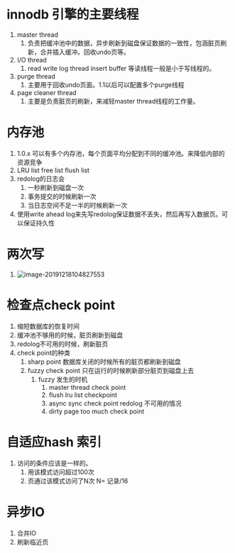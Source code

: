 # innodb 引擎的主要线程

1. master thread
   1. 负责把缓冲池中的数据，异步刷新到磁盘保证数据的一致性，包涵脏页刷新，合并插入缓冲。回收undo页等。
2. I/O thread 
   1. read write log thread insert buffer 等读线程一般是小于写线程的。
3. purge thread 
   1. 主要用于回收undo页面。1.1以后可以配置多个purge线程
4. page cleaner thread 
   1. 主要是负责脏页的刷新，来减轻master thread线程的工作量。



# 内存池

1. 1.0.x 可以有多个内存池，每个页面平均分配到不同的缓冲池。来降低内部的资源竞争
2. LRU list free list flush list
3. redolog的日志会  
   1. 一秒刷新到磁盘一次
   2. 事务提交的时候刷新一次
   3. 当日志空间不足一半的时候刷新一次
4. 使用write ahead log来先写redolog保证数据不丢失，然后再写入数据页。可以保证持久性



# 两次写

1. ![image-20191218104827553](/Users/yunzhifei/IdeaProjects/pythonMarkdown/images/image-20191218104827553.png)



# 检查点check point

1. 缩短数据库的恢复时间
2. 缓冲池不够用的时候，脏页刷新到磁盘
3. redolog不可用的时候，刷新脏页
4. check point的种类
   1. sharp point 数据库关闭的时候所有的脏页都刷新到磁盘
   2. fuzzy check point 只在运行的时候刷新部分脏页到磁盘上去
      1. fuzzy 发生的时机
         1. master thread check point 
         2. flush lru list  checkpoint
         3. async sync check point  redolog 不可用的情况
         4. dirty page too much check point



# 自适应hash 索引

1. 访问的条件应该是一样的。
   1. 用该模式访问超过100次
   2. 页通过该模式访问了N次 N= 记录/16



# 异步IO

1. 合并IO 
2. 刷新临近页





